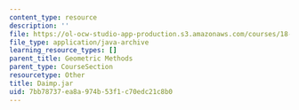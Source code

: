 ```yaml
---
content_type: resource
description: ''
file: https://ol-ocw-studio-app-production.s3.amazonaws.com/courses/18-03sc-differential-equations-fall-2011/7bb78737ea8a974b53f1c70edc21c8b0_Daimp.jar
file_type: application/java-archive
learning_resource_types: []
parent_title: Geometric Methods
parent_type: CourseSection
resourcetype: Other
title: Daimp.jar
uid: 7bb78737-ea8a-974b-53f1-c70edc21c8b0
---
```


